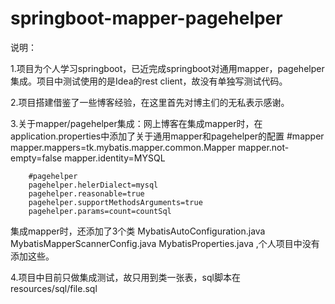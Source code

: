 # springboot-mapper-pagehelper
说明：

1.项目为个人学习springboot，已近完成springboot对通用mapper，pagehelper集成。项目中测试使用的是Idea的rest client，故没有单独写测试代码。

2.项目搭建借鉴了一些博客经验，在这里首先对博主们的无私表示感谢。

3.关于mapper/pagehelper集成：网上博客在集成mapper时，在application.properties中添加了关于通用mapper和pagehelper的配置
        #mapper
        mapper.mappers=tk.mybatis.mapper.common.Mapper
        mapper.not-empty=false
        mapper.identity=MYSQL

        #pagehelper
        pagehelper.helerDialect=mysql
        pagehelper.reasonable=true
        pagehelper.supportMethodsArguments=true
        pagehelper.params=count=countSql
集成mapper时，还添加了3个类
        MybatisAutoConfiguration.java
        MybatisMapperScannerConfig.java
        MybatisProperties.java
,个人项目中没有添加这些。

4.项目中目前只做集成测试，故只用到类一张表，sql脚本在resources/sql/file.sql
